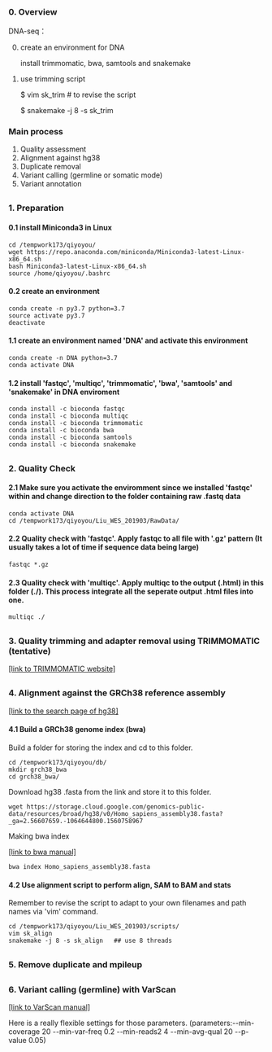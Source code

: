 
<H2>
  
### 0. Overview
  
DNA-seq：

0. create an environment for DNA

   install trimmomatic, bwa, samtools and snakemake
    
1. use trimming script

    $ vim sk_trim # to revise the script
    
    $ snakemake -j 8 -s sk_trim

### Main process
  1. Quality assessment
  2. Alignment against hg38
  3. Duplicate removal
  4. Variant calling (germline or somatic mode)
  5. Variant annotation


<H2>

### 1. Preparation

#### 0.1 install Miniconda3 in Linux
```
cd /tempwork173/qiyoyou/
wget https://repo.anaconda.com/miniconda/Miniconda3-latest-Linux-x86_64.sh
bash Miniconda3-latest-Linux-x86_64.sh
source /home/qiyoyou/.bashrc
```

#### 0.2 create an environment
```
conda create -n py3.7 python=3.7
source activate py3.7
deactivate
```

#### 1.1 create an environment named 'DNA' and activate this environment
```
conda create -n DNA python=3.7
conda activate DNA
```

#### 1.2 install 'fastqc', 'multiqc', 'trimmomatic', 'bwa', 'samtools' and 'snakemake' in DNA enviroment
```
conda install -c bioconda fastqc
conda install -c bioconda multiqc
conda install -c bioconda trimmomatic
conda install -c bioconda bwa
conda install -c bioconda samtools
conda install -c bioconda snakemake
```

<H2>

### 2. Quality Check

#### 2.1 Make sure you activate the enviromment since we installed 'fastqc' within and change direction to the folder containing raw .fastq data
```
conda activate DNA
cd /tempwork173/qiyoyou/Liu_WES_201903/RawData/
```

#### 2.2 Quality check with 'fastqc'. Apply fastqc to all file with '.gz' pattern (It usually takes a lot of time if sequence data being large)
```
fastqc *.gz
```

#### 2.3 Quality check with 'multiqc'. Apply multiqc to the output (.html) in this folder (./). This process integrate all the seperate output .html files into one.
```
multiqc ./
```

<H2>

### 3. Quality trimming and adapter removal using TRIMMOMATIC (tentative)

[[link to TRIMMOMATIC website]](http://www.usadellab.org/cms/?page=trimmomatic)


<H2>

### 4. Alignment against the GRCh38 reference assembly

[[link to the search page of hg38]](https://console.cloud.google.com/storage/browser/genomics-public-data/resources/broad/hg38/v0?pli=1&prefix=Homo_sapiens_assembly38.fasta)

#### 4.1 Build a GRCh38 genome index (bwa)

Build a folder for storing the index and cd to this folder.
```
cd /tempwork173/qiyoyou/db/
mkdir grch38_bwa
cd grch38_bwa/
```

Download hg38 .fasta from the link and store it to this folder.
```
wget https://storage.cloud.google.com/genomics-public-data/resources/broad/hg38/v0/Homo_sapiens_assembly38.fasta?_ga=2.56607659.-1064644800.1560758967
```

Making bwa index

[[link to bwa manual]](http://bio-bwa.sourceforge.net/bwa.shtml)
```
bwa index Homo_sapiens_assembly38.fasta
```

#### 4.2 Use alignment script to perform align, SAM to BAM and stats

Remember to revise the script to adapt to your own filenames and path names via 'vim' command.
```
cd /tempwork173/qiyoyou/Liu_WES_201903/scripts/
vim sk_align
snakemake -j 8 -s sk_align   ## use 8 threads
```

<H2> 

### 5. Remove duplicate and mpileup


<H2> 

### 6. Variant calling (germline) with VarScan

[[link to VarScan manual]](http://varscan.sourceforge.net/using-varscan.html)

Here is a really flexible settings for those parameters.
(parameters:--min-coverage 20 --min-var-freq 0.2 --min-reads2 4 --min-avg-qual 20 --p-value 0.05)


